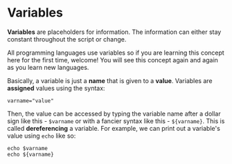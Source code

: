 # Variables 

**Variables** are placeholders for information. The information can either stay constant throughout the script or change.

All programming languages use variables so if you are learning this concept here for the first time, welcome! You will see this concept again and again as you learn new languages.

Basically, a variable is just a **name** that is given to a **value**. Variables are **assigned** values using the syntax:

```
varname="value"
```

Then, the value can be accessed by typing the variable name after a dollar sign like this - `$varname` or with a fancier syntax like this - `${varname}`. This is called **dereferencing** a variable. For example, we can print out a variable's value using `echo` like so:

```
echo $varname
echo ${varname}
```
